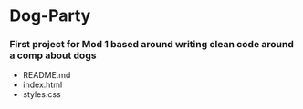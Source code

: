 # Dog-Party

### First project for Mod 1 based around writing clean code around a comp about dogs

* README.md
* index.html
* styles.css


